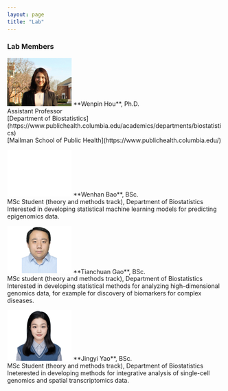```yaml
---
layout: page
title: "Lab"
---
```



### Lab Members

<img src="../images/wenpin.png" alt="images" width="150">  
**Wenpin Hou**, Ph.D. <br/>
Assistant Professor <br/>
[Department of Biostatistics](https://www.publichealth.columbia.edu/academics/departments/biostatistics) <br/>
[Mailman School of Public Health](https://www.publichealth.columbia.edu/) <br/>

> 
  
<img src="../images/Wenhan_Bao_headshot.png" alt="images" width="150">  
**Wenhan Bao**, BSc. <br/>
MSc Student (theory and methods track), Department of Biostatistics <br/>
Interested in developing statistical machine learning models for predicting epigenomics data.<br/>

> 

<img src="../images/Tianchuan_Gao_headshot.png" alt="images" width="150">  
**Tianchuan Gao**, BSc. <br/>
MSc student (theory and methods track), Department of Biostatistics <br/>
Interested in developing statistical methods for analyzing high-dimensional genomics data, for example for discovery of biomarkers for complex diseases. <br/>

> 
  
<img src="../images/Jingyi_Yao_headshot.png" alt="images" width="150">
**Jingyi Yao**,  BSc. <br/>
MSc Student (theory and methods track), Department of Biostatistics <br/>
Ineterested in developing methods for integrative analysis of single-cell genomics and spatial transcriptomics data. 

> 
